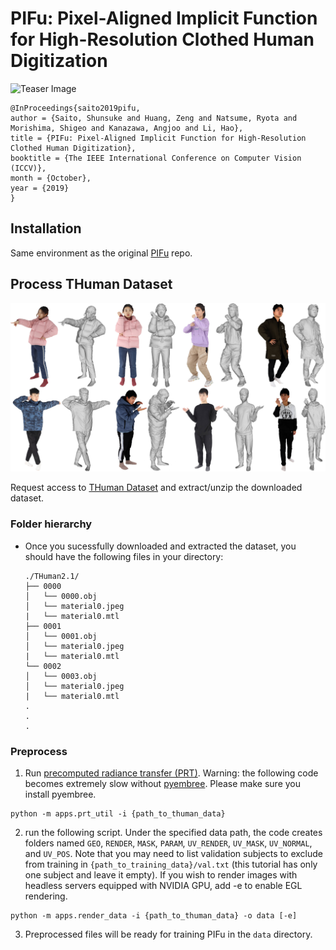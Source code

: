 # PIFu: Pixel-Aligned Implicit Function for High-Resolution Clothed Human Digitization
![Teaser Image](https://shunsukesaito.github.io/PIFu/resources/images/teaser.png)

```
@InProceedings{saito2019pifu,
author = {Saito, Shunsuke and Huang, Zeng and Natsume, Ryota and Morishima, Shigeo and Kanazawa, Angjoo and Li, Hao},
title = {PIFu: Pixel-Aligned Implicit Function for High-Resolution Clothed Human Digitization},
booktitle = {The IEEE International Conference on Computer Vision (ICCV)},
month = {October},
year = {2019}
}
```

## Installation
Same environment as the original [PIFu](https://github.com/shunsukesaito/PIFu) repo. 


## Process THuman Dataset 
![teaser](assets/THuman2.0.jpg)

Request access to [THuman Dataset](https://github.com/ytrock/THuman2.0-Dataset) and extract/unzip the downloaded dataset. 

### Folder hierarchy
- Once you sucessfully downloaded and extracted the dataset, you should have the following files in your directory:
    ```
    ./THuman2.1/
    ├── 0000
    │   └── 0000.obj
    │   └── material0.jpeg
    |   └── material0.mtl
    ├── 0001
    │   └── 0001.obj
    │   └── material0.jpeg
    |   └── material0.mtl
    └── 0002
    │   └── 0003.obj
    │   └── material0.jpeg
    |   └── material0.mtl
    .
    .
    .
    ```

### Preprocess
1. Run [precomputed radiance transfer (PRT)](https://sites.fas.harvard.edu/~cs278/papers/prt.pdf). Warning: the following code becomes extremely slow without [pyembree](https://github.com/scopatz/pyembree). Please make sure you install pyembree.

```
python -m apps.prt_util -i {path_to_thuman_data}
```

2. run the following script. Under the specified data path, the code creates folders named `GEO`, `RENDER`, `MASK`, `PARAM`, `UV_RENDER`, `UV_MASK`, `UV_NORMAL`, and `UV_POS`. Note that you may need to list validation subjects to exclude from training in `{path_to_training_data}/val.txt` (this tutorial has only one subject and leave it empty). If you wish to render images with headless servers equipped with NVIDIA GPU, add -e to enable EGL rendering.
```
python -m apps.render_data -i {path_to_thuman_data} -o data [-e]
```

3. Preprocessed files will be ready for training PIFu in the `data` directory.